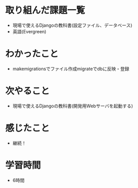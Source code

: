 # 取り組んだ課題一覧

- 現場で使えるDjangoの教科書(設定ファイル、データベース)
- 英語(Evergreen)

# わかったこと

- makemigrationsでファイル作成migrateでdbに反映・登録

# 次やること

- 現場で使えるDjangoの教科書(開発用Webサーバを起動する)

# 感じたこと

- 継続！

# 学習時間

- 6時間